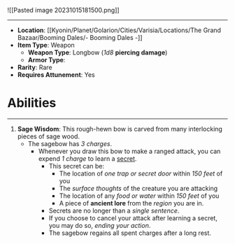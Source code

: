 ![[Pasted image 20231015181500.png]]
 
---
- **Location**: [[Kyonin/Planet/Golarion/Cities/Varisia/Locations/The Grand Bazaar/Booming Dales/- Booming Dales -]]
- **Item Type**: Weapon
	- **Weapon Type**: Longbow (*1d8* **piercing damage**)
	- **Armor Type**: 
- **Rarity**: Rare
- **Requires Attunement**: Yes

# Abilities
---
1. **Sage Wisdom**: This rough-hewn bow is carved from many interlocking pieces of sage wood. 
	-  The sagebow has *3 charges*. 
		- Whenever you draw this bow to make a ranged attack, you can expend *1 charge* to learn a <u>secret</u>. 
			- This secret can be:
				- The location of *one trap or secret door* within *150 feet* of you 
				- The *surface thoughts* of the creature you are attacking
				- The location of any *food or water* within *150 feet* of you
				- A piece of **ancient lore** from the *region* you are in. 
			- Secrets are no longer than a *single sentence*. 
			- If you choose to cancel your attack after learning a secret, you may do so, *ending your action*. 
			- The sagebow regains all spent charges after a long rest.